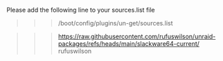 

Please add the following line to your sources.list file

 >>> /boot/config/plugins/un-get/sources.list

 >>> https://raw.githubusercontent.com/rufuswilson/unraid-packages/refs/heads/main/slackware64-current/ rufuswilson

